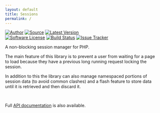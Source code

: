 ```yaml
---
layout: default
title: Sessions
permalink: /
---
```


[![Author](http://img.shields.io/badge/author-@duncan3dc-blue.svg?style=flat)](https://twitter.com/duncan3dc)
[![Source](http://img.shields.io/badge/source-duncan3dc/sessions-blue.svg?style=flat)](https://github.com/duncan3dc/sessions)
[![Latest Version](https://img.shields.io/packagist/v/duncan3dc/sessions.svg?style=flat)](https://packagist.org/packages/duncan3dc/sessions)
<br>
[![Software License](https://img.shields.io/badge/license-Apache--2.0-brightgreen.svg?style=flat)](https://github.com/duncan3dc/sessions/blob/master/LICENSE)
[![Build Status](https://img.shields.io/travis/duncan3dc/sessions.svg?style=flat)](https://travis-ci.org/duncan3dc/sessions)
[![Issue Tracker](https://img.shields.io/github/issues/duncan3dc/sessions.svg?style=flat)](https://github.com/duncan3dc/sessions/issues)

A non-blocking session manager for PHP.

The main feature of this library is to prevent a user from waiting for a page to load because they have a previous long running request locking the session.

In addition to this the library can also manage namespaced portions of session data (to avoid common clashes) and a flash feature to store data until it is retrieved and then discard it.

<br>
<p class="message-api">Full <a href='{{ site.baseurl }}/api/namespaces/duncan3dc.Sessions.html'>API documentation</a> is also available.</p>
